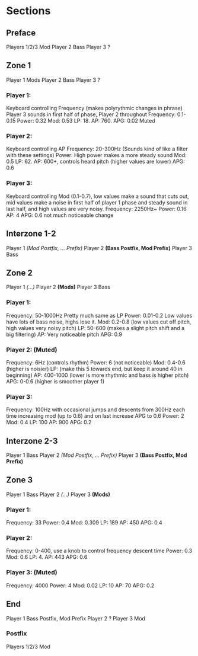 # Sections

## Preface
Players 1/2/3 Mod
Player 2 Bass
Player 3 ?

## Zone 1
Player 1 Mods
Player 2 Bass
Player 3 ?

### Player 1:
Keyboard controlling Frequency (makes polyrythmic changes in phrase)
Player 3 sounds in first half of phase, Player 2 throughout
Frequency: 0.1-0.15
Power: 0.32
Mod: 0.53
LP: 18.
AP: 760.
APG: 0.02
Muted

### Player 2:
Keyboard controlling AP
Frequency: 20-300Hz (Sounds kind of like a filter with these settings)
Power: High power makes a more steady sound
Mod: 0.5
LP: 62.
AP: 600+, controls heard pitch (higher values are lower)
APG: 0.6

### Player 3:
Keyboard controlling Mod (0.1-0.7), low values make a sound that cuts out, mid values make a noise in first half of player 1 phase and steady sound in last half, and high values are very noisy.
Frequency: 2250Hz~
Power: 0.16
AP: 4
APG: 0.6 not much noticeable change

## Interzone 1-2
Player 1 *(Mod Postfix, ... Prefix)*
Player 2 **(Bass Postfix, Mod Prefix)**
Player 3 Bass

## Zone 2
Player 1 *(...)*
Player 2 **(Mods)**
Player 3 Bass

### Player 1:
Frequency: 50-1000Hz Pretty much same as LP
Power: 0.01-0.2 Low values have lots of bass noise, highs lose it.
Mod: 0.2-0.8 (low values cut off pitch, high values very noisy pitch)
LP: 50-600 (makes a slight pitch shift and a big filtering)
AP: Very noticeable pitch
APG: 0.9

### Player 2: (Muted)
Frequency: 6Hz (controls rhythm)
Power: 6 (not noticeable)
Mod: 0.4-0.6 (higher is noisier)
LP: (make this 5 towards end, but keep it around 40 in beginning)
AP: 400-1000 (lower is more rhythmic and bass is higher pitch)
APG: 0-0.6 (higher is smoother player 1)

### Player 3:
Frequency: 100Hz with occasional jumps and descents from 300Hz each time increasing mod (up to 0.6) and on last increase APG to 0.6
Power: 2
Mod: 0.4
LP: 100
AP: 900
APG: 0.2

## Interzone 2-3
Player 1 Bass
Player 2 *(Mod Postfix, ... Prefix)*
Player 3 **(Bass Postfix, Mod Prefix)**

## Zone 3
Player 1 Bass
Player 2 *(...)*
Player 3 **(Mods)**

### Player 1:
Frequency: 33
Power: 0.4
Mod: 0.309
LP: 189
AP: 450
APG: 0.4

### Player 2:
Frequency: 0-400, use a knob to control frequency descent time
Power: 0.3
Mod: 0.6
LP: 4.
AP: 443
APG: 0.6

### Player 3: (Muted)
Frequency: 4000
Power: 4
Mod: 0.02
LP: 10
AP: 70
APG: 0.2

## End
Player 1 Bass Postfix, Mod Prefix
Player 2 ?
Player 3 Mod

### Postfix
Players 1/2/3 Mod
